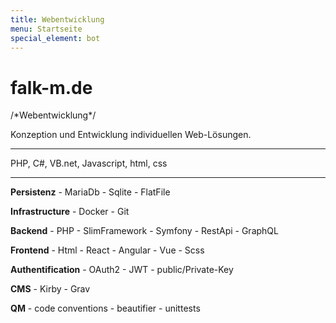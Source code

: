```yaml
---
title: Webentwicklung
menu: Startseite
special_element: bot
---
```


<div><h1>falk-m.de</h1>
/*Webentwicklung*/
</div>

Konzeption und Entwicklung individuellen Web-Lösungen.   

---

  PHP, C#, VB.net, Javascript, html, css

---

**Persistenz**  - MariaDb - Sqlite - FlatFile

**Infrastructure** - Docker - Git

**Backend** - PHP - SlimFramework - Symfony - RestApi - GraphQL

**Frontend** - Html - React - Angular - Vue - Scss

**Authentification** - OAuth2 - JWT - public/Private-Key

**CMS** - Kirby - Grav

**QM** - code conventions - beautifier - unittests

